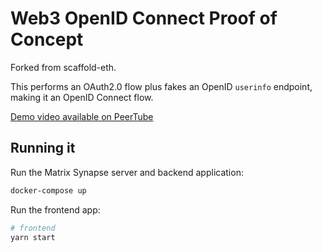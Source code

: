 # Web3 OpenID Connect Proof of Concept

Forked from scaffold-eth.

This performs an OAuth2.0 flow plus fakes an OpenID `userinfo` endpoint, making it an OpenID Connect flow.

[Demo video available on PeerTube](https://peertube.co.uk/videos/watch/96f4b9be-e09f-45e9-9e4e-c50ca07a67ec)

## Running it

Run the Matrix Synapse server and backend application:

```sh
docker-compose up
```

Run the frontend app:

```sh
# frontend
yarn start
```
